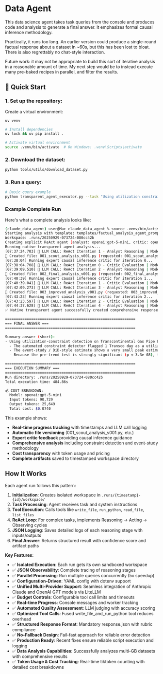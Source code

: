 # Data Agent

This data science agent takes task queries from the console and produces code and analysis to generate a final answer. It emphasizes formal causal inference
methodology. 

Practically, it runs too long. An earlier version could produce a single-round factual response about a dataset in ~60s, but this has been lost to bloat. There is also regrettably no chat-style interaction.

Future work: it may not be appropriate to build this sort of iterative analysis in a reasonable amount of time. My next step would be to instead execute many pre-baked recipes in parallel, and filter the results.

## 🚀 Quick Start

### 1. Set up the repository:

Create a virtual environment:

```bash
uv venv

# Install dependencies
uv lock && uv pip install .

# Activate virtual environment
source .venv/bin/activate  # On Windows: .venv\Scripts\activate
```

### 2. Download the dataset:
```bash
python tools/utils/download_dataset.py
```

### 3. Run a query:
```bash
# Basic query example
python transparent_agent_executor.py --task "Using utilization constraint detection, analyze how Winter Storm Elliott affected Transco operations"
```

### Example Complete Run

Here's what a complete analysis looks like:

```bash
(claude_data_agent) user@Mac claude_data_agent % source .venv/bin/activate && python transparent_agent_executor.py --task "Using utilization constraint detection, analyze how Winter Storm Elliott affected Transco operations" --query-id "49aecfd3" --template templates/causal_analysis_agent_prompt.txt --model "openai:gpt-5-mini" --critic-model "openai:gpt-5-mini" --react-explicit --critic --console-updates
Starting analysis with template: templates/factual_analysis_agent_prompt.txt
Workspace: .runs/20250929-073724-080cc42b
Creating explicit ReAct agent (analyst: openai:gpt-5-mini, critic: openai:gpt-5-mini)
Running native transparent agent analysis...
[07:37:24.703] 🧠 LLM CALL: ReAct Iteration 1 - Analyst Reasoning | Model: openai:gpt-5-mini
📝 Created file: 001_scout_analysis_v001.py (requested: 001_scout_analysis.py)
[07:38:04] Running expert causal inference critic for iteration 0...
[07:38:04.708] 🧠 LLM CALL: ReAct Iteration 0 - Critic Evaluation | Model: openai:gpt-5-mini
[07:39:09.510] 🧠 LLM CALL: ReAct Iteration 2 - Analyst Reasoning | Model: openai:gpt-5-mini
📝 Created file: 002_final_analysis_v001.py (requested: 002_final_analysis.py)
[07:40:39] Running expert causal inference critic for iteration 1...
[07:40:39.041] 🧠 LLM CALL: ReAct Iteration 1 - Critic Evaluation | Model: openai:gpt-5-mini
[07:42:09.273] 🧠 LLM CALL: ReAct Iteration 3 - Analyst Reasoning | Model: openai:gpt-5-mini
📝 Created file: 003_improved_analysis_v001.py (requested: 003_improved_analysis.py)
[07:43:23] Running expert causal inference critic for iteration 2...
[07:43:23.597] 🧠 LLM CALL: ReAct Iteration 2 - Critic Evaluation | Model: openai:gpt-5-mini
[07:44:37.628] 🧠 LLM CALL: ReAct Iteration 4 - Analyst Reasoning | Model: openai:gpt-5-mini
✅ Native transparent agent successfully created comprehensive response.json

============================================================
=== FINAL ANSWER ===
============================================================

Summary answer (short):
- Using utilization-constraint detection on Transcontinental Gas Pipe Line Company, LLC (Transco) around Winter Storm Elliott (event date used: 2024-01-16, pre-window 60 days / post-window 30 days):
  - The automated constraint detector flagged 1 Transco day as a utilization-constraint candidate within the window.
  - The event‑study / DiD-style estimate shows a very small peak estimated drop in scheduled throughput of ~‑0.24% at relative day +25. 95% CI ≈ [‑5.54%, +5.37%].
  - Because the pre-trend test is strongly significant (p ≈ 3.3e‑08), the parallel‑trends assumption fails for the matched control set.

============================================================
=== EXECUTION SUMMARY ===
============================================================
Run directory: .runs/20250929-073724-080cc42b
Total execution time: 484.86s

💰 COST BREAKDOWN:
  Model: openai:gpt-5-mini
  Input tokens: 90,729
  Output tokens: 25,649
  Total cost: $0.0740
```

This example shows:
- **Real-time progress tracking** with timestamps and LLM call logging
- **Automatic file versioning** (001_scout_analysis_v001.py, etc.)
- **Expert critic feedback** providing causal inference guidance
- **Comprehensive analysis** including constraint detection and event-study methodology
- **Cost transparency** with token usage and pricing
- **Complete artifacts** saved to timestamped workspace directory

## How It Works

Each agent run follows this pattern:

1. **Initialization**: Creates isolated workspace in `.runs/{timestamp}-{id}/workspace/`
2. **Task Processing**: Agent receives task and system instructions
3. **Tool Execution**: Calls tools like `write_file`, `run_python`, `read_file`, `list_files`
4. **ReAct Loop**: For complex tasks, implements Reasoning → Acting → Observing cycles
5. **JSON Logging**: Saves detailed logs of each reasoning stage with inputs/outputs
6. **Final Answer**: Returns structured result with confidence score and artifact paths

**Key Features:**
- ✅ **Isolated Execution**: Each run gets its own sandboxed workspace
- ✅ **JSON Observability**: Complete tracing of reasoning stages
- ✅ **Parallel Processing**: Run multiple queries concurrently (5x speedup)
- ✅ **Configuration-Driven**: YAML config with dotenv support
- ✅ **Unified Multi-Provider Support**: Seamless integration of Anthropic Claude and OpenAI GPT models via LiteLLM
- ✅ **Budget Controls**: Configurable tool call limits and timeouts
- ✅ **Real-time Progress**: Console messages and worker tracking
- ✅ **Automated Quality Assessment**: LLM judging with accuracy scoring
- ✅ **Optimized Tool Calls**: Fused write_file_and_run_python tool reduces overhead
- ✅ **Structured Response Format**: Mandatory response.json with rubric compliance
- ✅ **No-Fallback Design**: Fail-fast approach for reliable error detection
- ✅ **Production Ready**: Recent fixes ensure reliable script execution and logging
- ✅ **Data Analysis Capabilities**: Successfully analyzes multi-GB datasets with comprehensive results
- ✅ **Token Usage & Cost Tracking**: Real-time tiktoken counting with detailed cost breakdowns